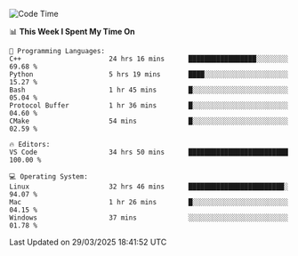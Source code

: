 
<!--START_SECTION:waka-->
![Code Time](http://img.shields.io/badge/Code%20Time-3%2C263%20hrs%2040%20mins-blue)

📊 **This Week I Spent My Time On** 

```text
💬 Programming Languages: 
C++                      24 hrs 16 mins      █████████████████░░░░░░░░   69.68 % 
Python                   5 hrs 19 mins       ████░░░░░░░░░░░░░░░░░░░░░   15.27 % 
Bash                     1 hr 45 mins        █░░░░░░░░░░░░░░░░░░░░░░░░   05.04 % 
Protocol Buffer          1 hr 36 mins        █░░░░░░░░░░░░░░░░░░░░░░░░   04.60 % 
CMake                    54 mins             █░░░░░░░░░░░░░░░░░░░░░░░░   02.59 % 

🔥 Editors: 
VS Code                  34 hrs 50 mins      █████████████████████████   100.00 % 

💻 Operating System: 
Linux                    32 hrs 46 mins      ████████████████████████░   94.07 % 
Mac                      1 hr 26 mins        █░░░░░░░░░░░░░░░░░░░░░░░░   04.15 % 
Windows                  37 mins             ░░░░░░░░░░░░░░░░░░░░░░░░░   01.78 % 
```


 Last Updated on 29/03/2025 18:41:52 UTC
<!--END_SECTION:waka-->

